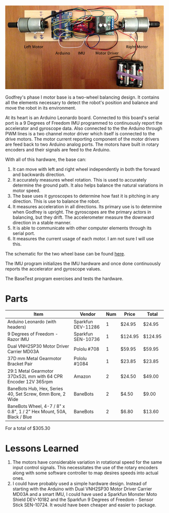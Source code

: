 ![Motor Base](https://github.com/SteveGeyer/Godfrey/blob/master/image/BasicMotorBase.png?raw=true)

Godfrey's phase I motor base is a two-wheel balancing design. It contains all the elements necessary to detect the robot's position and balance and move the robot in its environment.

At its heart is an Arduino Leonardo board. Connected to this board's serial port is a 9 Degrees of Freedom IMU programmed to continuously report the accelerator and gyroscope data. Also connected to the the Arduino through PWM lines is a two channel motor driver which itself is connected to the drive motors. The motor current reporting component of the motor drivers are feed back to two Arduino analog ports. The motors have built in rotary encoders and their signals are feed to the Arduino.

With all of this hardware, the base can:

1. It can move with left and right wheel independently in both the forward and backwards direction.
2. It accurately measures wheel rotation. This is used to accurately determine the ground path. It also helps balance the natural variations in motor speed. 
3. The base uses it gyroscopes to determine how fast it is pitching in any direction. This is use to balance the robot.
4. It measures acceleration in all directions. Its primary use is to determine when Godfrey is upright. The gyroscopes are the primary actors in balancing, but they drift. The accelerometer measure the downward direction in a stable manner.
5. It is able to communicate with other computer elements through its serial port.
6. It measures the current usage of each motor. I am not sure I will use this.

The schematic for the two wheel base can be found [here](http://upverter.com/stevegeyer/1aa19b3adfc781d9/GodfreyTwoWheelBase/). 

The IMU program initializes the IMU hardware and once done continuously reports the accelerator and gyroscope values.

The BaseTest program exercises and tests the hardware.


Parts
=====

| Item | Vendor | Num | Price | Total |
| ---- | ------ | --- | ----- | ----- |
| Arduino Leonardo (with headers) | Sparkfun DEV-11286 | 1 | $24.95 | $24.95 |
| 9 Degrees of Freedom - Razor IMU | Sparkfun SEN-10736 | 1 | $124.95 | $124.95 |
| Dual VNH2SP30 Motor Driver Carrier MD03A | Pololu #708 | 1 | $59.95 | $59.95 |
| 37D mm Metal Gearmotor Bracket Pair | Pololu #1084 | 1 | $23.85 | $23.85 |
| 29:1 Metal Gearmotor 37Dx52L mm with 64 CPR Encoder 12V 365rpm | Amazon | 2 | $24.50 | $49.00 |
| BaneBots Hub, Hex, Series 40, Set Screw, 6mm Bore, 2 Wide | BaneBots | 2 | $4.50 | $9.00 |
| BaneBots Wheel, 4-7 / 8" x 0.8", 1 / 2" Hex Mount, 50A, Black / Blue | BaneBots | 2 | $6.80 | $13.60 |

For a total of $305.30


Lessons Learned
===============

1. The motors have considerable variation in rotational speed for the same input control signals. This necessitates the use of the rotary encoders along with some software controller to map desires speeds into actual ones.
2. I could have probably used a simple hardware design. Instead of starting with the Arduino with Dual VNH2SP30 Motor Driver Carrier MD03A and a smart IMU, I could have used a Sparkfun Monster Moto Shield DEV-10182 and the Sparkfun 9 Degrees of Freedom - Sensor Stick SEN-10724. It would have been cheaper and easier to package.
